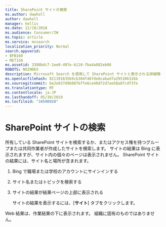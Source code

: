 ```yaml
---
title: SharePoint サイトの検索
ms.author: dawholl
author: dawholl
manager: kellis
ms.date: 12/18/2018
ms.audience: Consumer/IW
ms.topic: article
ms.service: mssearch
localization_priority: Normal
search.appverid:
- BFB160
- MET150
ms.assetid: 3388bdc7-1ee0-497e-b110-fba4a082eb08
ROBOTS: NOINDEX
description: Microsoft Search を使用して SharePoint サイトと表示される詳細情報を検索する
ms.openlocfilehash: 821391635b9cb304f46fde8cabadfa29510631bb
ms.sourcegitcommit: be2e837d9b087bffe6ce40d72d7ae58a8fcdf3fe
ms.translationtype: MT
ms.contentlocale: ja-JP
ms.lasthandoff: 05/30/2019
ms.locfileid: "34590920"
---
```

# <a name="find-sharepoint-sites"></a>SharePoint サイトの検索

所有している SharePoint サイトを検索するか、またはアクセス権を持つグループまたは共同作業者が作成したサイトを検索します。 サイトの結果は Bing に表示されますが、サイト内の個々のページは表示されません。 SharePoint サイトの結果には、サイト名と場所が含まれます。
  
1. Bing で職場または学校のアカウントにサインインする
    
2. サイト名またはトピックを検索する
    
3. サイトの結果が結果ページの上部に表示される
    
    サイトの結果を表示するには、[**サイト**] タブをクリックします。 
    
Web 結果は、作業結果の下に表示されます。 組織に固有のものではありません。

  

